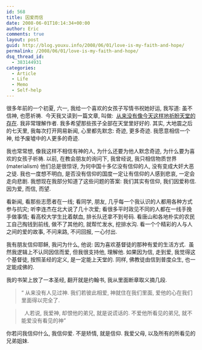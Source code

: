 ```yaml
---
id: 568
title: 因爱而信
date: 2008-06-01T10:14:34+00:00
author: Eric
comments: true
layout: post
guid: http://blog.youxu.info/2008/06/01/love-is-my-faith-and-hope/
permalink: /2008/06/01/love-is-my-faith-and-hope/
dsq_thread_id:
  - 383144931
categories:
  - Article
  - Life
  - Memo
  - Self-help
---
```

很多年前的一个初夏, 六一, 我给一个喜欢的女孩子写情书祝她好运, 我写道: 虽不信神, 也愿祈祷.  今天我又读到一篇文章, 叫做:  <a href="http://%e4%bb%8e%e6%9d%a5%e6%b2%a1%e6%9c%89%e5%83%8f%e4%bb%8a%e5%a4%a9%e8%bf%99%e6%a0%b7%e5%9c%b0%e7%a5%88%e7%9b%bc%e5%a4%a9%e5%a0%82%e7%9a%84%e5%ad%98%e5%9c%a8/" target="_blank">从来没有像今天这样地祈盼天堂的存在</a>. 我非常理解作者. 我多希望那些孩子全部在天堂里好好的. 其实, 大地震之后的七天里, 我每次打开网易新闻, 心里都先默念: 奇迹, 更多奇迹. 我愿意相信一个神, 给予废墟中的人更多的奇迹.

我也常常想, 像我这样不相信有神的人, 为什么还要为他人默念奇迹, 为什么要为喜欢的女孩子祈祷. 以前, 在教会朋友的询问下, 我曾经说, 我只相信物质世界(materialism) 他们总是很惊讶, 为何中国十多亿没有信仰的人, 没有变成大奸大恶之徒. 我也一度想不明白, 是否没有信仰的国度一定让有信仰的人感到悲哀, 一定会走向悲剧. 我想现在我部分知道了这些问题的答案: 我们其实有信仰, 我们因爱称信. 因为爱, 而信, 而望.

看新闻, 看那些志愿者在一线; 看同学, 朋友, 几乎每一个我认识的人都用各种方式参与抗灾; 听李连杰在北大说了几十次爱; 看很多平时政见不同的人都在一线手挽手做事情; 看高校大学生比着献血, 排长队还拿不到号码. 看唐山和各地朴实的农民工自己掏钱到前线, 做不了其他的, 就帮忙发水, 挖排水沟. 看一个个精彩的人与人之间的爱的故事, 不问来路, 不问回报, 一心付出.

我有朋友信仰耶稣, 我问为什么, 他说: 因为喜欢基督徒的那种有爱的生活方式.  虽然我逻辑上不认同因信而爱, 但我很支持他, 理解他. 如果因为信, 走到爱, 我觉得这个基督徒, 按照圣经的定义, 是一定能上天堂的. 同样, 佛教徒由信到普度众生, 也一定能成佛的.

我的书架上放了一本圣经, 翻开就是约翰书, 我从里面断章取义摘几段.

> “<a name="11a449206a7f510a_12"></a> 从来没有人见过神. 我们若彼此相爱, 神就住在我们里面<wbr></wbr>, 爱他的心在我们里面得以完全了.
  
> <a name="11a449206a7f510a_12"></a> <a name="20"></a>  人若说, 我爱神, 却恨他的弟兄, 就是说谎话的. 不爱他所看见的弟兄, 就不能爱没有看见的神”
  
> <a name="20"></a>

<a name="20"></a>
  
<a name="11a449206a7f510a_12"></a>你若问我信仰什么, 我信仰爱. 不是矫情, 就是信仰. 我爱父母, 以及所有的所看见的兄弟姐妹.
